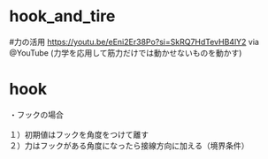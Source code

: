 # hook_and_tire

#力の活用 
https://youtu.be/eEni2Er38Po?si=SkRQ7HdTevHB4lY2 via @YouTube 
(力学を応用して筋力だけでは動かせないものを動かす)

# hook
<pre>
・フックの場合<br>
１）初期値はフックを角度をつけて離す
２）力はフックがある角度になったら接線方向に加える（境界条件）
</pre>
